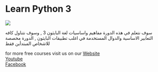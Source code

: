 # Learn Python 3

<img src="https://iq-tech.net/storage/playlists/taalm-baython-31515856726playlist.jpg" />

سوف نتعلم في هذه الدورة مفاهيم واساسيات لغة البايثون 3 , وسوف نتناول كافه التعابير الاساسية والدوال المستخدمة في اغلب تطبيقات البايثون , الدورة مخصصة للاشخاص المبتدأين فقط 

for more free courses visit us on our <a href="https://iq-tech.net">Website</a> <br/>
<a href="https://iq-tech.net/youtube">Youtube</a><br/>
<a href="https://iq-tech.net/facebook">Facebook</a>
